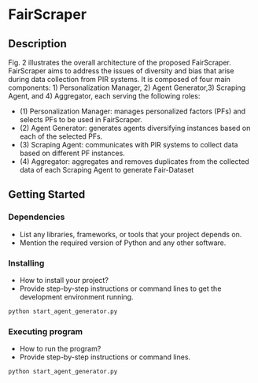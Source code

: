 # FairScraper

## Description

Fig. 2 illustrates the overall architecture of the proposed FairScraper. FairScraper aims to address the issues of diversity and bias that arise during data collection from PIR systems. It is composed of four main components: 1) Personalization Manager, 2) Agent Generator,3) Scraping Agent, and 4) Aggregator, each serving the following roles:
  - (1) Personalization Manager: manages personalized factors (PFs) and selects PFs to be used in FairScraper.
  - (2) Agent Generator: generates agents diversifying instances based on each of the selected PFs.
  - (3) Scraping Agent: communicates with PIR systems to collect data based on different PF instances.
  - (4) Aggregator: aggregates and removes duplicates from the collected data of each Scraping Agent to generate Fair-Dataset

## Getting Started

### Dependencies

- List any libraries, frameworks, or tools that your project depends on.
- Mention the required version of Python and any other software.

### Installing

- How to install your project? 
- Provide step-by-step instructions or command lines to get the development environment running.

```bash
python start_agent_generator.py
```

### Executing program

- How to run the program?
- Provide step-by-step instructions or command lines.

```bash
python start_agent_generator.py
```
